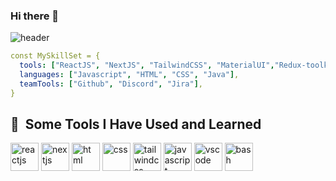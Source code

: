 
### Hi there 👋
![header](https://capsule-render.vercel.app/api?type=venom&color=auto&height=300&section=header&text=I%27m%20Raj%20Kumbaji&fontSize=90)

```yaml
const MySkillSet = {
  tools: ["ReactJS", "NextJS", "TailwindCSS", "MaterialUI","Redux-toolkit", "Redux", "NodeJS"],
  languages: ["Javascript", "HTML", "CSS", "Java"],
  teamTools: ["Github", "Discord", "Jira"],
}
```

<h2> 🚀 &nbsp;Some Tools I Have Used and Learned</h2>
<p align="left">
  
<img src="https://cdn.jsdelivr.net/gh/devicons/devicon/icons/react/react-original.svg" alt="reactjs" width="45" height="45" />      
<img src="https://cdn.jsdelivr.net/gh/devicons/devicon/icons/nextjs/nextjs-original.svg" alt="nextjs" width="45" height="45" />  

<img src="https://cdn.jsdelivr.net/gh/devicons/devicon/icons/html5/html5-original.svg" alt="html" width="45" height="45" />
<img src="https://cdn.jsdelivr.net/gh/devicons/devicon/icons/html5/html5-original.svg" alt="css" width="45" height="45" />
<img src="https://cdn.jsdelivr.net/gh/devicons/devicon/icons/html5/html5-original.svg" alt="tailwindcss" width="45" height="45" />
<img src="https://cdn.jsdelivr.net/gh/devicons/devicon/icons/javascript/javascript-original.svg" alt="javascript" width="45" height="45" />
          
                    
          
<img src="https://cdn.jsdelivr.net/gh/devicons/devicon/icons/vscode/vscode-original.svg" alt="vscode" width="45" height="45"/>
<img src="https://cdn.jsdelivr.net/gh/devicons/devicon/icons/bash/bash-original.svg" alt="bash" width="45" height="45"/>

</p>

<!--
**kumbajirajkumar123/kumbajirajkumar123** is a ✨ _special_ ✨ repository because its `README.md` (this file) appears on your GitHub profile.

Here are some ideas to get you started:

- 🔭 I’m currently working on ...
- 🌱 I’m currently learning ...
- 👯 I’m looking to collaborate on ...
- 🤔 I’m looking for help with ...
- 💬 Ask me about ...
- 📫 How to reach me: ...
- 😄 Pronouns: ...
- ⚡ Fun fact: ...
-->
